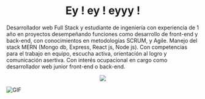 

<h1 align="center">Ey ! ey ! eyyy !</h1>


Desarrollador web Full Stack y estudiante de ingeniería con experiencia de 1 año en
proyectos desempeñando funciones como desarrollo de front-end y back-end, con
conocimientos en metodologías SCRUM, y Agile. Manejo del stack MERN (Mongo db,
Express, React js, Node js). Con competencias para el trabajo en equipo, escucha
activa, orientación al logro y comunicación asertiva. Con interés ocupacional en
cargo como desarrollador web junior front-end o back-end.


<p align="center">
<img src="https://user-images.githubusercontent.com/85331529/172726943-c669e603-caf7-4109-8aa2-6dbb42df0ff2.png"/>
</p>
 
<img align="center" alt="GIF" src="https://user-images.githubusercontent.com/85331529/172725320-c57c040a-b9b0-4dfb-a9b5-41c003d8a236.png" />




